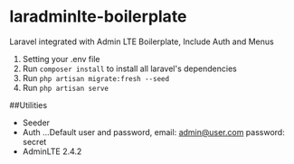 # laradminlte-boilerplate
Laravel integrated with Admin LTE Boilerplate, Include Auth and Menus

1. Setting your .env file
2. Run `composer install` to install all laravel's dependencies
3. Run `php artisan migrate:fresh --seed`
4. Run `php artisan serve`

##Utilities

- Seeder
- Auth
...Default user and password, email: admin@user.com password: secret
- AdminLTE 2.4.2
